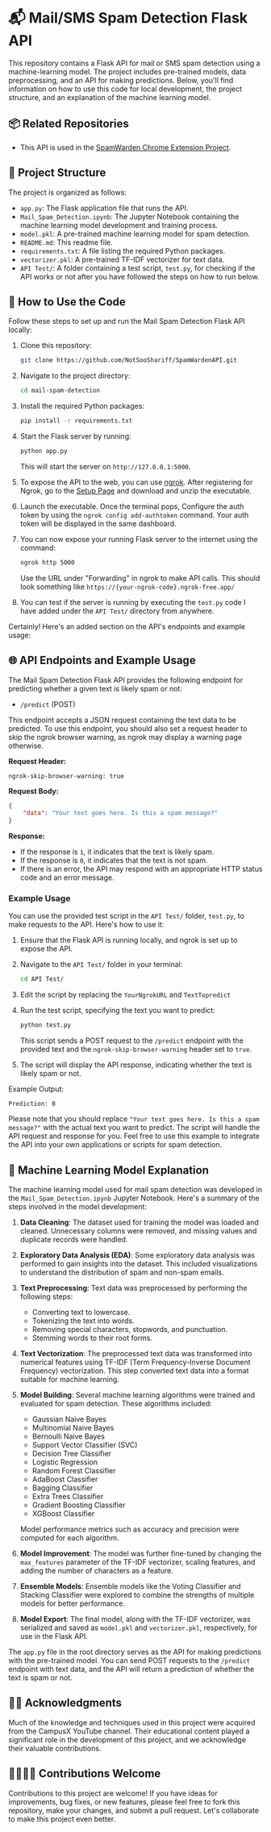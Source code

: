 # 📬 Mail/SMS Spam Detection Flask API

This repository contains a Flask API for mail or SMS spam detection using a machine-learning model. The project includes pre-trained models, data preprocessing, and an API for making predictions. Below, you'll find information on how to use this code for local development, the project structure, and an explanation of the machine learning model. 


## 📦 Related Repositories
- This API is used in the [SpamWarden Chrome Extension Project](https://github.com/NotSooShariff/Mail-Spam-Classification).

## 📁 Project Structure

The project is organized as follows:

- `app.py`: The Flask application file that runs the API.
- `Mail_Spam_Detection.ipynb`: The Jupyter Notebook containing the machine learning model development and training process.
- `model.pkl`: A pre-trained machine learning model for spam detection.
- `README.md`: This readme file.
- `requirements.txt`: A file listing the required Python packages.
- `vectorizer.pkl`: A pre-trained TF-IDF vectorizer for text data.
- `API Test/`: A folder containing a test script, `test.py`, for checking if the API works or not after you have followed the steps on how to run below.

## 🚀 How to Use the Code

Follow these steps to set up and run the Mail Spam Detection Flask API locally:

1. Clone this repository:

   ```bash
   git clone https://github.com/NotSooShariff/SpamWardenAPI.git
   ```

2. Navigate to the project directory:

   ```bash
   cd mail-spam-detection
   ```

3. Install the required Python packages:

   ```bash
   pip install -r requirements.txt
   ```

4. Start the Flask server by running:

   ```bash
   python app.py
   ```

   This will start the server on `http://127.0.0.1:5000`.

5. To expose the API to the web, you can use [ngrok](https://ngrok.com/). After registering for Ngrok, go to the [Setup Page](https://dashboard.ngrok.com/get-started/setup) and download and unzip the executable.
6. Launch the executable. Once the terminal pops, Configure the auth token by using the `ngrok config add-authtoken` command. Your auth token will be displayed in the same dashboard.
7. You can now expose your running Flask server to the internet using the command:

   ```bash
   ngrok http 5000
   ```

   Use the URL under "Forwarding" in ngrok to make API calls. This should look something like `https://{your-ngrok-code}.ngrok-free.app/`
8. You can test if the server is running by executing the `test.py` code I have added under the `API Test/` directory from anywhere.

Certainly! Here's an added section on the API's endpoints and example usage:

## 🌐 API Endpoints and Example Usage

The Mail Spam Detection Flask API provides the following endpoint for predicting whether a given text is likely spam or not:

- `/predict` (POST)

This endpoint accepts a JSON request containing the text data to be predicted. To use this endpoint, you should also set a request header to skip the ngrok browser warning, as ngrok may display a warning page otherwise.

**Request Header:**
```
ngrok-skip-browser-warning: true
```

**Request Body:**
```json
{
    "data": "Your text goes here. Is this a spam message?"
}
```

**Response:**
- If the response is `1`, it indicates that the text is likely spam.
- If the response is `0`, it indicates that the text is not spam.
- If there is an error, the API may respond with an appropriate HTTP status code and an error message.

### Example Usage

You can use the provided test script in the `API Test/` folder, `test.py`, to make requests to the API. Here's how to use it:

1. Ensure that the Flask API is running locally, and ngrok is set up to expose the API.

2. Navigate to the `API Test/` folder in your terminal:

   ```bash
   cd API Test/
   ```

3. Edit the script by replacing the `YourNgrokURL` and `TextTopredict`
4. Run the test script, specifying the text you want to predict:

   ```bash
   python test.py 
   ```

   This script sends a POST request to the `/predict` endpoint with the provided text and the `ngrok-skip-browser-warning` header set to `true`.

5. The script will display the API response, indicating whether the text is likely spam or not.

Example Output:
```
Prediction: 0
```

Please note that you should replace `"Your text goes here. Is this a spam message?"` with the actual text you want to predict. The script will handle the API request and response for you. Feel free to use this example to integrate the API into your own applications or scripts for spam detection.

## 🧠 Machine Learning Model Explanation

The machine learning model used for mail spam detection was developed in the `Mail_Spam_Detection.ipynb` Jupyter Notebook. Here's a summary of the steps involved in the model development:

1. **Data Cleaning**: The dataset used for training the model was loaded and cleaned. Unnecessary columns were removed, and missing values and duplicate records were handled.

2. **Exploratory Data Analysis (EDA)**: Some exploratory data analysis was performed to gain insights into the dataset. This included visualizations to understand the distribution of spam and non-spam emails.

3. **Text Preprocessing**: Text data was preprocessed by performing the following steps:
   - Converting text to lowercase.
   - Tokenizing the text into words.
   - Removing special characters, stopwords, and punctuation.
   - Stemming words to their root forms.

4. **Text Vectorization**: The preprocessed text data was transformed into numerical features using TF-IDF (Term Frequency-Inverse Document Frequency) vectorization. This step converted text data into a format suitable for machine learning.

5. **Model Building**: Several machine learning algorithms were trained and evaluated for spam detection. These algorithms included:
   - Gaussian Naive Bayes
   - Multinomial Naive Bayes
   - Bernoulli Naive Bayes
   - Support Vector Classifier (SVC)
   - Decision Tree Classifier
   - Logistic Regression
   - Random Forest Classifier
   - AdaBoost Classifier
   - Bagging Classifier
   - Extra Trees Classifier
   - Gradient Boosting Classifier
   - XGBoost Classifier

   Model performance metrics such as accuracy and precision were computed for each algorithm.

6. **Model Improvement**: The model was further fine-tuned by changing the `max_features` parameter of the TF-IDF vectorizer, scaling features, and adding the number of characters as a feature.

7. **Ensemble Models**: Ensemble models like the Voting Classifier and Stacking Classifier were explored to combine the strengths of multiple models for better performance.

8. **Model Export**: The final model, along with the TF-IDF vectorizer, was serialized and saved as `model.pkl` and `vectorizer.pkl`, respectively, for use in the Flask API.

The `app.py` file in the root directory serves as the API for making predictions with the pre-trained model. You can send POST requests to the `/predict` endpoint with text data, and the API will return a prediction of whether the text is spam or not.

## 🙏🏽 Acknowledgments

Much of the knowledge and techniques used in this project were acquired from the CampusX YouTube channel. Their educational content played a significant role in the development of this project, and we acknowledge their valuable contributions.

## 🫱🏾‍🫲🏽 Contributions Welcome

Contributions to this project are welcome! If you have ideas for improvements, bug fixes, or new features, please feel free to fork this repository, make your changes, and submit a pull request. Let's collaborate to make this project even better.
